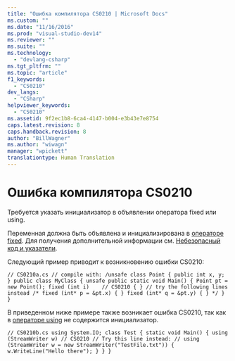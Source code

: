 ```yaml
---
title: "Ошибка компилятора CS0210 | Microsoft Docs"
ms.custom: ""
ms.date: "11/16/2016"
ms.prod: "visual-studio-dev14"
ms.reviewer: ""
ms.suite: ""
ms.technology: 
  - "devlang-csharp"
ms.tgt_pltfrm: ""
ms.topic: "article"
f1_keywords: 
  - "CS0210"
dev_langs: 
  - "CSharp"
helpviewer_keywords: 
  - "CS0210"
ms.assetid: 9f2ec1b8-6ca4-4147-b004-e3b43e7e8754
caps.latest.revision: 8
caps.handback.revision: 8
author: "BillWagner"
ms.author: "wiwagn"
manager: "wpickett"
translationtype: Human Translation
---
```

# Ошибка компилятора CS0210
Требуется указать инициализатор в объявлении оператора fixed или using.  
  
 Переменная должна быть объявлена и инициализирована в [операторе fixed](../../csharp/language-reference/keywords/fixed-statement.md). Для получения дополнительной информации см. [Небезопасный код и указатели](../../csharp/programming-guide/unsafe-code-pointers/index.md).  
  
 Следующий пример приводит к возникновению ошибки CS0210:  
  
```  
// CS0210a.cs // compile with: /unsafe class Point { public int x, y; } public class MyClass { unsafe public static void Main() { Point pt = new Point(); fixed (int i)    // CS0210 { } // try the following lines instead /* fixed (int* p = &pt.x) { } fixed (int* q = &pt.y) { } */ } }  
```  
  
 В приведенном ниже примере также возникает ошибка CS0210, так как в [операторе using](../../csharp/language-reference/keywords/using-statement.md) не содержится инициализатор.  
  
```  
// CS0210b.cs using System.IO; class Test { static void Main() { using (StreamWriter w) // CS0210 // Try this line instead: // using (StreamWriter w = new StreamWriter("TestFile.txt")) { w.WriteLine("Hello there"); } } }  
```
